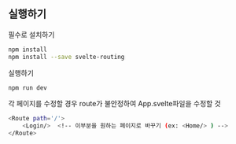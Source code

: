 
## 실행하기

필수로 설치하기

```bash
npm install
npm install --save svelte-routing
```
실행하기

```bash
npm run dev
```

각 페이지를 수정할 경우 route가 불안정하여 App.svelte파일을 수정할 것

```bash
<Route path='/'>
    <Login/>  <!-- 이부분을 원하는 페이지로 바꾸기 (ex: <Home/> ) -->
</Route>
```
